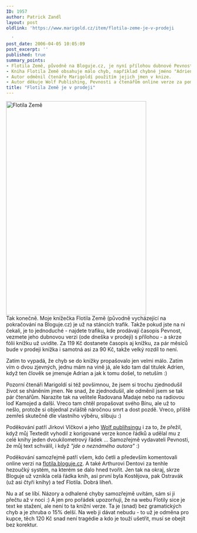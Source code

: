 ```yaml
---
ID: 1957
author: Patrick Zandl
layout: post
oldlink: 'https://www.marigold.cz/item/flotila-zeme-je-v-prodeji

  '
post_date: 2006-04-05 10:05:09
post_excerpt: ''
published: true
summary_points:
- Flotila Země, původně na Bloguje.cz, je nyní přílohou dubnové Pevnosti za 119 Kč.
- Kniha Flotila Země obsahuje málo chyb, například chybné jméno "Adrien" místo "Adrian".
- Autor odměnil čtenáře Marigoldí použitím jejich jmen v knize.
- Autor děkuje Wolf Publishing, Pevnosti a čtenářům online verze za pomoc.
title: "Flotila Země je v prodeji"
---
```


<p><div class="rightbox"><img src="/wp-content/uploads/20060221-flotila_zeme.jpg" alt="Flotila Země" width="382" height="583" /></div>Tak konečně. Moje knížečka Flotila Země (původně vycházející na pokračování na Bloguje.cz) je už na stáncích trafik. Takže pokud jste na ni čekali, je to jednoduché - najdete trafiku, kde prodávají časopis Pevnost, vezmete jeho dubnovou verzi (ode dneška v prodeji) s přílohou - a skrze fólii knížku už uvidíte. Za 119 Kč dostanete časopis aj knížku, za pár měsíců bude v prodeji knížka i samotná asi za 90 Kč, takže velký rozdíl to není. </p>

<p>Zatím to vypadá, že chyb se do knížky propašovalo jen velmi málo. Zatím vím o dvou zjevných, jednu mám na vině já, ale kdo tam dal titulek Adrien, když ten člověk se jmenuje Adrian a jak k tomu došel, to netuším :)</p>

<p>Pozorní čtenáři Marigoldí si též povšimnou, že jsem si trochu zjednodušil život se sháněním jmen. Ne snad, že zjednodušil, ale odměnil jsem se tak pár čtenářům. Narazíte tak na velitele Radovana Madaje nebo na radiovou loď Kamojed a další. Vreco tam chtěl propašovat svého Bínu, ale už to nešlo, protože si objednal zvláště náročnou smrt a dost pozdě. Vreco, příště zemřeš skutečně dle vlastního výběru, slibuju :)</p>

<p>Poděkování patří Jirkovi Vlčkovi a jeho <a href="http://www.wolfpublishing.cz">Wolf publihsingu</a> i za to, že přežil, když můj Textedit vyhodil z korigované verze konce řádků a udělal mu z celé knihy jeden dvoukilometrový řádek ... Samozřejmě vydavateli Pevnosti, že můj text schválil, i když <em>"jde o neznámého autora"</em> :)</p>

<p>Poděkování samozřejmě patří všem, kdo četli a především komentovali online verzi na <a href="http://flotila.bloguje.cz">flotila.bloguje.cz</a>. A také Arthurovi Dentovi za tenhle hezoučký systém, na kterém se dalo hned tvořit. Jen tak na okraj, skrze Bloguje už vznikla celá řádka knih, asi první byla Kostějova, pak Ostravák (už asi čtyři knihy) a teď Flotila. Dobrá líheň. </p>

<p>Nu a ať se líbí. Názory a odhalené chyby samozřejmě uvítám, sám si ji přečtu až v noci :) A jen pro pořádek upozorňuji, že na webu Flotily sice je text ke stažení, ale není to ta knižní verze. Ta je (snad) bez gramatických chyb a je zhruba o 15% delší. Na web ji dávat nebudu - to už je odměna pro kupce, těch 120 Kč snad není tragédie a kdo je touží ušetřit, musí se obejít bez korektur.
</p>